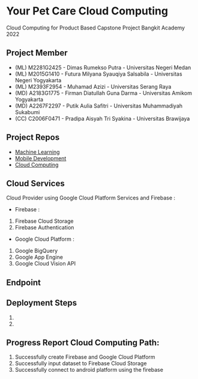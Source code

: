 # Your Pet Care Cloud Computing

Cloud Computing for Product Based Capstone Project Bangkit Academy 2022

## Project Member
* (ML) M2281G2425 - Dimas Rumekso Putra - Universitas Negeri Medan
* (ML) M2015G1410 - Futura Milyana Syauqiya Salsabila - Universitas Negeri Yogyakarta
* (ML) M2393F2954 - Muhamad Azizi - Universitas Serang Raya
* (MD) A2183G1775 - Firman Diatullah Guna Darma - Universitas Amikom Yogyakarta
* (MD) A2267F2297 - Putik Aulia Safitri - Universitas Muhammadiyah Sukabumi
* (CC) C2006F0471 - Pradipa Aisyah Tri Syakina - Universitas Brawijaya

## Project Repos
* [Machine Learning](https://github.com/memelabela/yourpetcare-ml)
* [Mobile Development](https://github.com/vandarma27/yourpetcare-md)
* [Cloud Computing](https://github.com/pradipaaisyah/yourpetcare-cc)

## Cloud Services

Cloud Provider using Google Cloud Platform Services and Firebase :

* Firebase :
1. Firebase Cloud Storage
2. Firebase Authentication

* Google Cloud Platform :
1. Google BigQuery
2. Google App Engine
3. Google Cloud Vision API

## Endpoint


## Deployment Steps
1.
2.


## Progress Report Cloud Computing Path:
1. Successfully create Firebase and Google Cloud Platform
2. Successfully input dataset to Firebase Cloud Storage
3. Successfully connect to android platform using the firebase
